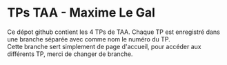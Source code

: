 # TPs TAA - Maxime Le Gal

Ce dépot github contient les 4 TPs de TAA. Chaque TP est enregistré dans une branche séparée avec comme nom le numéro du TP.  
Cette branche sert simplement de page d'accueil, pour accéder aux différents TP, merci de changer de branche.

